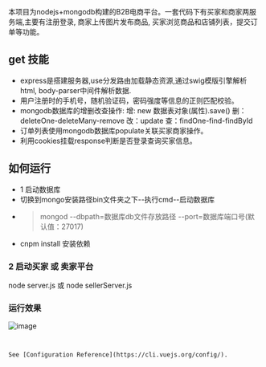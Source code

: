 本项目为nodejs+mongodb构建的B2B电商平台。一套代码下有买家和商家两服务端,主要有注册登录, 商家上传图片发布商品, 买家浏览商品和店铺列表，提交订单等功能。
## get 技能
- express是搭建服务器,use分发路由加载静态资源,通过swig模版引擎解析html, body-parser中间件解析数据.
- 用户注册时的手机号，随机验证码，密码强度等信息的正则匹配校验。
- mongodb数据库的增删改查操作: 增: new 数据表对象(属性).save()  删：deleteOne-deleteMany-remove  改：update  查：findOne-find-findById
- 订单列表使用mongodb数据库populate关联买家商家操作。
- 利用cookies挂载response判断是否登录查询买家信息。

## 如何运行
- 1  启动数据库
- 切换到mongo安装路径bin文件夹之下--执行cmd--启动数据库
- >mongod --dbpath=数据库db文件存放路径 --port=数据库端口号(默认值：27017)
- cnpm install 安装依赖
### 2 启动买家 或 卖家平台
node server.js  或  node  sellerServer.js
### 运行效果
![image](https://github.com/xingzhegudu123/vue-cli3-Ts/blob/feature-dev-1.0/public/imgReadme/accunt.png)

```


See [Configuration Reference](https://cli.vuejs.org/config/).

